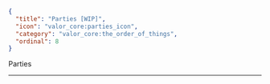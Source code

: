 ```json
{
  "title": "Parties [WIP]",
  "icon": "valor_core:parties_icon", 
  "category": "valor_core:the_order_of_things",
  "ordinal": 8
}
```

Parties

---

